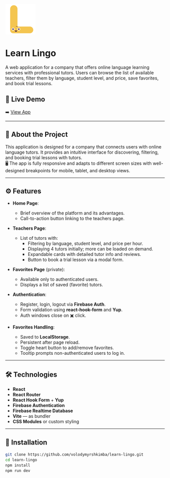![](https://github.com/volodymyrshkimba/learn-lingo/blob/main/public/favicon.png?raw=true)

# Learn Lingo

A web application for a company that offers online language learning services with professional tutors. Users can browse the list of available teachers, filter them by language, student level, and price, save favorites, and book trial lessons.

## 🔗 Live Demo

➡️ <a href="https://learn-lingo-sooty.vercel.app/" target="_blank" rel="noopener noreferrer">View App</a>

---

## 📌 About the Project

This application is designed for a company that connects users with online language tutors. It provides an intuitive interface for discovering, filtering, and booking trial lessons with tutors.  
🖥️ The app is fully responsive and adapts to different screen sizes with well-designed breakpoints for mobile, tablet, and desktop views.

---

## ⚙️ Features

- **Home Page**:
  - Brief overview of the platform and its advantages.
  - Call-to-action button linking to the teachers page.

- **Teachers Page**:
  - List of tutors with:
    - Filtering by language, student level, and price per hour.
    - Displaying 4 tutors initially; more can be loaded on demand.
    - Expandable cards with detailed tutor info and reviews.
    - Button to book a trial lesson via a modal form.

- **Favorites Page** (private):
  - Available only to authenticated users.
  - Displays a list of saved (favorite) tutors.

- **Authentication**:
  - Register, login, logout via **Firebase Auth**.
  - Form validation using **react-hook-form** and **Yup**.
  - Auth windows close on ✖️ click.

- **Favorites Handling**:
  - Saved to **LocalStorage**.
  - Persistent after page reload.
  - Toggle heart button to add/remove favorites.
  - Tooltip prompts non-authenticated users to log in.

---

## 🛠️ Technologies

- **React**
- **React Router**
- **React Hook Form** + **Yup**
- **Firebase Authentication**
- **Firebase Realtime Database**
- **Vite** — as bundler
- **CSS Modules** or custom styling

---

## 🚀 Installation

```bash
git clone https://github.com/volodymyrshkimba/learn-lingo.git
cd learn-lingo
npm install
npm run dev
